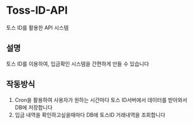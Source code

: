 # Toss-ID-API
토스 ID를 활용한 API 시스템

## 설명
토스 ID를 이용하여, 입금확인 시스템을 간편하게 만들 수 있습니다

## 작동방식
1. Cron을 활용하여 사용자가 원하는 시간마다 토스 ID서버에서 데이터를 받아와서 DB에 저장합니다
2. 입금 내역을 확인하고싶을때마다 DB에 토스ID 거래내역을 조회합니다
